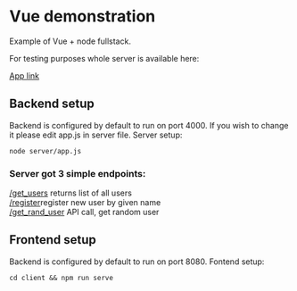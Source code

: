# Vue demonstration

Example of Vue + node fullstack. 

For testing purposes whole server is available here:

[App link](http://37.46.209.112:8080/)



## Backend setup 
Backend is configured by default to run on port 4000. If you wish to change it please edit app.js in server file.
Server setup:
```
node server/app.js
```
### Server got 3 simple endpoints:

[/get_users](http://37.46.209.112:4000/get_users) returns list of all users <br/>
[/register](http://37.46.209.112:4000/register)register new user by given name <br/>
[/get_rand_user](http://37.46.209.112:4000/get_rand_user) API call, get random user <br/>

## Frontend setup
Backend is configured by default to run on port 8080. 
Fontend setup:
```
cd client && npm run serve
```

